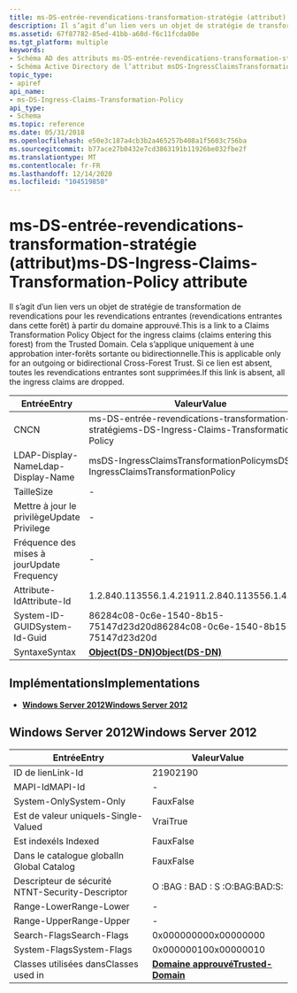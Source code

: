 ```yaml
---
title: ms-DS-entrée-revendications-transformation-stratégie (attribut)
description: Il s’agit d’un lien vers un objet de stratégie de transformation de revendications pour les revendications entrantes (revendications entrantes dans cette forêt) à partir du domaine approuvé.
ms.assetid: 67f87782-85ed-41bb-a60d-f6c11fcda80e
ms.tgt_platform: multiple
keywords:
- Schéma AD des attributs ms-DS-entrée-revendications-transformation-stratégie
- Schéma Active Directory de l’attribut msDS-IngressClaimsTransformationPolicy
topic_type:
- apiref
api_name:
- ms-DS-Ingress-Claims-Transformation-Policy
api_type:
- Schema
ms.topic: reference
ms.date: 05/31/2018
ms.openlocfilehash: e50e3c187a4cb3b2a465257b408a1f5603c756ba
ms.sourcegitcommit: b77ace27b0432e7cd3863191b11926be032fbe2f
ms.translationtype: MT
ms.contentlocale: fr-FR
ms.lasthandoff: 12/14/2020
ms.locfileid: "104519850"
---
```

# <a name="ms-ds-ingress-claims-transformation-policy-attribute"></a><span data-ttu-id="88427-105">ms-DS-entrée-revendications-transformation-stratégie (attribut)</span><span class="sxs-lookup"><span data-stu-id="88427-105">ms-DS-Ingress-Claims-Transformation-Policy attribute</span></span>

<span data-ttu-id="88427-106">Il s’agit d’un lien vers un objet de stratégie de transformation de revendications pour les revendications entrantes (revendications entrantes dans cette forêt) à partir du domaine approuvé.</span><span class="sxs-lookup"><span data-stu-id="88427-106">This is a link to a Claims Transformation Policy Object for the ingress claims (claims entering this forest) from the Trusted Domain.</span></span> <span data-ttu-id="88427-107">Cela s’applique uniquement à une approbation inter-forêts sortante ou bidirectionnelle.</span><span class="sxs-lookup"><span data-stu-id="88427-107">This is applicable only for an outgoing or bidirectional Cross-Forest Trust.</span></span> <span data-ttu-id="88427-108">Si ce lien est absent, toutes les revendications entrantes sont supprimées.</span><span class="sxs-lookup"><span data-stu-id="88427-108">If this link is absent, all the ingress claims are dropped.</span></span>



| <span data-ttu-id="88427-109">Entrée</span><span class="sxs-lookup"><span data-stu-id="88427-109">Entry</span></span> | <span data-ttu-id="88427-110">Valeur</span><span class="sxs-lookup"><span data-stu-id="88427-110">Value</span></span> |
|-------------------|--------------------------------------------|
| <span data-ttu-id="88427-111">CN</span><span class="sxs-lookup"><span data-stu-id="88427-111">CN</span></span>                | <span data-ttu-id="88427-112">ms-DS-entrée-revendications-transformation-stratégie</span><span class="sxs-lookup"><span data-stu-id="88427-112">ms-DS-Ingress-Claims-Transformation-Policy</span></span> |
| <span data-ttu-id="88427-113">LDAP-Display-Name</span><span class="sxs-lookup"><span data-stu-id="88427-113">Ldap-Display-Name</span></span> | <span data-ttu-id="88427-114">msDS-IngressClaimsTransformationPolicy</span><span class="sxs-lookup"><span data-stu-id="88427-114">msDS-IngressClaimsTransformationPolicy</span></span>     |
| <span data-ttu-id="88427-115">Taille</span><span class="sxs-lookup"><span data-stu-id="88427-115">Size</span></span>              | \-                                         |
| <span data-ttu-id="88427-116">Mettre à jour le privilège</span><span class="sxs-lookup"><span data-stu-id="88427-116">Update Privilege</span></span>  | \-                                         |
| <span data-ttu-id="88427-117">Fréquence des mises à jour</span><span class="sxs-lookup"><span data-stu-id="88427-117">Update Frequency</span></span>  | \-                                         |
| <span data-ttu-id="88427-118">Attribute-Id</span><span class="sxs-lookup"><span data-stu-id="88427-118">Attribute-Id</span></span>      | <span data-ttu-id="88427-119">1.2.840.113556.1.4.2191</span><span class="sxs-lookup"><span data-stu-id="88427-119">1.2.840.113556.1.4.2191</span></span>                    |
| <span data-ttu-id="88427-120">System-ID-GUID</span><span class="sxs-lookup"><span data-stu-id="88427-120">System-Id-Guid</span></span>    | <span data-ttu-id="88427-121">86284c08-0c6e-1540-8b15-75147d23d20d</span><span class="sxs-lookup"><span data-stu-id="88427-121">86284c08-0c6e-1540-8b15-75147d23d20d</span></span>       |
| <span data-ttu-id="88427-122">Syntaxe</span><span class="sxs-lookup"><span data-stu-id="88427-122">Syntax</span></span>            | [<span data-ttu-id="88427-123">**Object(DS-DN)**</span><span class="sxs-lookup"><span data-stu-id="88427-123">**Object(DS-DN)**</span></span>](s-object-ds-dn.md)    |



## <a name="implementations"></a><span data-ttu-id="88427-124">Implémentations</span><span class="sxs-lookup"><span data-stu-id="88427-124">Implementations</span></span>

-   [<span data-ttu-id="88427-125">**Windows Server 2012**</span><span class="sxs-lookup"><span data-stu-id="88427-125">**Windows Server 2012**</span></span>](#windows-server-2012)

## <a name="windows-server-2012"></a><span data-ttu-id="88427-126">Windows Server 2012</span><span class="sxs-lookup"><span data-stu-id="88427-126">Windows Server 2012</span></span>



| <span data-ttu-id="88427-127">Entrée</span><span class="sxs-lookup"><span data-stu-id="88427-127">Entry</span></span> | <span data-ttu-id="88427-128">Valeur</span><span class="sxs-lookup"><span data-stu-id="88427-128">Value</span></span> |
|------------------------|------------------------------------------------------|
| <span data-ttu-id="88427-129">ID de lien</span><span class="sxs-lookup"><span data-stu-id="88427-129">Link-Id</span></span>                | <span data-ttu-id="88427-130">2190</span><span class="sxs-lookup"><span data-stu-id="88427-130">2190</span></span>                                                 |
| <span data-ttu-id="88427-131">MAPI-Id</span><span class="sxs-lookup"><span data-stu-id="88427-131">MAPI-Id</span></span>                | \-                                                   |
| <span data-ttu-id="88427-132">System-Only</span><span class="sxs-lookup"><span data-stu-id="88427-132">System-Only</span></span>            | <span data-ttu-id="88427-133">Faux</span><span class="sxs-lookup"><span data-stu-id="88427-133">False</span></span>                                                |
| <span data-ttu-id="88427-134">Est de valeur unique</span><span class="sxs-lookup"><span data-stu-id="88427-134">Is-Single-Valued</span></span>       | <span data-ttu-id="88427-135">Vrai</span><span class="sxs-lookup"><span data-stu-id="88427-135">True</span></span>                                                 |
| <span data-ttu-id="88427-136">Est indexé</span><span class="sxs-lookup"><span data-stu-id="88427-136">Is Indexed</span></span>             | <span data-ttu-id="88427-137">Faux</span><span class="sxs-lookup"><span data-stu-id="88427-137">False</span></span>                                                |
| <span data-ttu-id="88427-138">Dans le catalogue global</span><span class="sxs-lookup"><span data-stu-id="88427-138">In Global Catalog</span></span>      | <span data-ttu-id="88427-139">Faux</span><span class="sxs-lookup"><span data-stu-id="88427-139">False</span></span>                                                |
| <span data-ttu-id="88427-140">Descripteur de sécurité NT</span><span class="sxs-lookup"><span data-stu-id="88427-140">NT-Security-Descriptor</span></span> | <span data-ttu-id="88427-141">O :BAG : BAD : S :</span><span class="sxs-lookup"><span data-stu-id="88427-141">O:BAG:BAD:S:</span></span>                                         |
| <span data-ttu-id="88427-142">Range-Lower</span><span class="sxs-lookup"><span data-stu-id="88427-142">Range-Lower</span></span>            | \-                                                   |
| <span data-ttu-id="88427-143">Range-Upper</span><span class="sxs-lookup"><span data-stu-id="88427-143">Range-Upper</span></span>            | \-                                                   |
| <span data-ttu-id="88427-144">Search-Flags</span><span class="sxs-lookup"><span data-stu-id="88427-144">Search-Flags</span></span>           | <span data-ttu-id="88427-145">0x00000000</span><span class="sxs-lookup"><span data-stu-id="88427-145">0x00000000</span></span>                                           |
| <span data-ttu-id="88427-146">System-Flags</span><span class="sxs-lookup"><span data-stu-id="88427-146">System-Flags</span></span>           | <span data-ttu-id="88427-147">0x00000010</span><span class="sxs-lookup"><span data-stu-id="88427-147">0x00000010</span></span>                                           |
| <span data-ttu-id="88427-148">Classes utilisées dans</span><span class="sxs-lookup"><span data-stu-id="88427-148">Classes used in</span></span>        | [<span data-ttu-id="88427-149">**Domaine approuvé**</span><span class="sxs-lookup"><span data-stu-id="88427-149">**Trusted-Domain**</span></span>](c-trusteddomain.md)<br/> |



 

 





